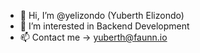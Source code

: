- 👋 Hi, I’m @yelizondo (Yuberth Elizondo)
- 👀 I’m interested in Backend Development
- 📫 Contact me -> yuberth@faunn.io

<!---
yelizondo/yelizondo is a ✨ special ✨ repository because its `README.md` (this file) appears on your GitHub profile.
You can click the Preview link to take a look at your changes.
--->
